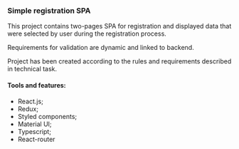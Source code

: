 ### Simple registration SPA

This project contains two-pages SPA for registration and displayed data that were selected by user during the registration process.

Requirements for validation are dynamic and linked to backend. 

Project has been created according to the rules and requirements described in technical task. 

#### Tools and features:

- React.js;
- Redux;
- Styled components;
- Material UI;
- Typescript;
- React-router
